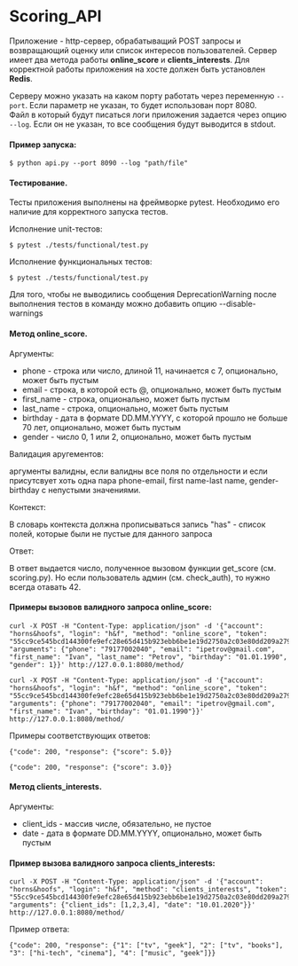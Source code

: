 # Scoring_API

Приложение - http-сервер, обрабатыващий POST запросы и возвращающий оценку или список интересов пользователей. Сервер имеет два метода работы **online_score** и **clients_interests**. Для корректной работы приложения на хосте должен быть установлен **Redis**.

Серверу можно указать на каком порту работать через переменную `--port`. Если параметр не указан, то будет использован порт 8080.  
Файл в который будут писаться логи приложения задается через опцию `--log`. Если он не указан, то все сообщения будут выводится в stdout. 
#### Пример запуска:

    $ python api.py --port 8090 --log "path/file"

#### Тестирование.

Тесты приложения выполнены на фреймворке pytest. Необходимо его наличие для корректного запуска тестов.

Исполнение unit-тестов:

    $ pytest ./tests/functional/test.py

Исполнение функциональных тестов:

    $ pytest ./tests/functional/test.py

Для того, чтобы не выводились сообщения DeprecationWarning после выполнения тестов в команду можно добавить опцию --disable-warnings

#### Метод online_score.
Аргументы:
* phone - строка или число, длиной 11, начинается с 7, опционально, может быть пустым
* email - строка, в которой есть @, опционально, может быть пустым
* first_name - строка, опционально, может быть пустым
* last_name - строка, опционально, может быть пустым
* birthday - дата в формате DD.MM.YYYY, с которой прошло не больше 70 лет, опционально, может быть пустым
* gender - число 0, 1 или 2, опционально, может быть пустым


Валидация аругементов:

аргументы валидны, если валидны все поля по отдельности и если присутсвует хоть одна пара phone-email, first name-last name, gender-birthday с непустыми значениями.


Контекст:

В словарь контекста должна прописываться запись "has" - список полей, которые были не пустые для данного запроса


Ответ:

В ответ выдается число, полученное вызовом функции get_score (см. scoring.py). Но если пользователь админ (см. check_auth), то нужно всегда отавать 42.

#### Примеры вызовов валидного запроса online_score:

    curl -X POST -H "Content-Type: application/json" -d '{"account": "horns&hoofs", "login": "h&f", "method": "online_score", "token": "55cc9ce545bcd144300fe9efc28e65d415b923ebb6be1e19d2750a2c03e80dd209a27954dca045e5bb12418e7d89b6d718a9e35af34e14e1d5bcd5a08f21fc95", "arguments": {"phone": "79177002040", "email": "ipetrov@gmail.com", "first_name": "Ivan", "last_name": "Petrov", "birthday": "01.01.1990", "gender": 1}}' http://127.0.0.1:8080/method/

    curl -X POST -H "Content-Type: application/json" -d '{"account": "horns&hoofs", "login": "h&f", "method": "online_score", "token": "55cc9ce545bcd144300fe9efc28e65d415b923ebb6be1e19d2750a2c03e80dd209a27954dca045e5bb12418e7d89b6d718a9e35af34e14e1d5bcd5a08f21fc95", "arguments": {"phone": "79177002040", "email": "ipetrov@gmail.com", "first_name": "Ivan", "birthday": "01.01.1990"}}' http://127.0.0.1:8080/method/

Примеры соответствующих ответов:

    {"code": 200, "response": {"score": 5.0}}
    
    {"code": 200, "response": {"score": 3.0}}
    
#### Метод clients_interests.
Аргументы:
* client_ids - массив числе, обязательно, не пустое
* date - дата в формате DD.MM.YYYY, опционально, может быть пустым

#### Пример вызова валидного запроса clients_interests:

    curl -X POST -H "Content-Type: application/json" -d '{"account": "horns&hoofs", "login": "h&f", "method": "clients_interests", "token": "55cc9ce545bcd144300fe9efc28e65d415b923ebb6be1e19d2750a2c03e80dd209a27954dca045e5bb12418e7d89b6d718a9e35af34e14e1d5bcd5a08f21fc95", "arguments": {"client_ids": [1,2,3,4], "date": "10.01.2020"}}' http://127.0.0.1:8080/method/
    
Пример ответа:

    {"code": 200, "response": {"1": ["tv", "geek"], "2": ["tv", "books"], "3": ["hi-tech", "cinema"], "4": ["music", "geek"]}}
